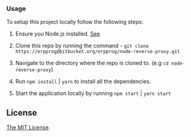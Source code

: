 ### Usage

To setup this project locally follow the following steps:

1. Ensure you Node.js installed. [See](https://nodejs.org/en/download/)

2. Clone this repo by running the command - `git clone https://erpprog@bitbucket.org/erpprog/node-reverse-proxy.git`

3. Navigate to the directory where the repo is cloned to. (e.g `cd node-reverse-proxy`)

4. Run `npm install` | `yarn` to install all the dependencies.

5. Start the application locally by running `npm start` | `yarn start`

## License

[The MIT License](LICENSE).

